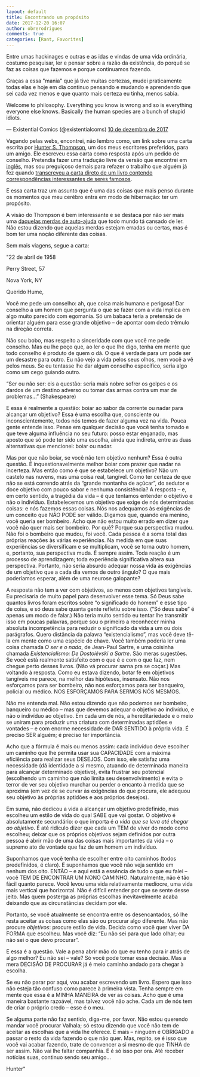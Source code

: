 ```yaml
---
layout: default
title: Encontrando um propósito
date: 2017-12-20 16:07
author: obrerodrigues
comments: true
categories: [Rant, Favorites]
---
```

Entre umas hackinages e outras e as idas e vindas de uma vida ordinária, costumo pesquisar, ler e pensar sobre a razão da existência, do porquê se faz as coisas que fazemos e porque continuamos fazendo.

Graças a essa "mania" que já tive muitas certezas, mudei praticamente todas elas e hoje em dia continuo pensando e mudando e aprendendo que sei cada vez menos e que quanto mais certeza eu tinha, menos sabia.

Welcome to philosophy. Everything you know is wrong and so is everything everyone else knows.
Basically the human species are a bunch of stupid idiots.

— Existential Comics (@existentialcoms) <a href="https://twitter.com/existentialcoms/status/939939172713820161?ref_src=twsrc%5Etfw">10 de dezembro de 2017</a>

Vagando pelas webs, encontrei, não lembro como, um link sobre uma carta escrita por <a href="https://pt.wikipedia.org/wiki/Hunter_S._Thompson" target="_blank" rel="noopener">Hunter S. Thompson</a>, um dos meus escritores preferidos, para um amigo. Ele escreveu essa carta como resposta após um pedido de conselho. Pretendia fazer uma tradução livre da versão que encontrei em <a href="http://tranquilmonkey.com/hunter-s-thompsons-extraordinary-letter-on-finding-your-purpose/" target="_blank" rel="noopener">inglês</a>, mas sou preguiçoso demais para refazer o trabalho que alguém já fez quando <a href="http://revista.usereserva.com/2016/01/05/decida-como-voce-quer-viver/" target="_blank" rel="noopener">transcreveu a carta direto de um livro contendo correspondências interessantes de seres famosos</a>.

E essa carta traz um assunto que é uma das coisas que mais penso durante os momentos que meu cerébro entra em modo de hibernação: ter um propósito.

A visão do Thompson é bem interessante e se destaca por não ser mais uma <a href="https://brenn0.files.wordpress.com/2017/12/intencao-sem-acao_640_canal_piloto.jpg" target="_blank" rel="noopener">daquelas merdas de auto-ajuda</a> que todo mundo tá cansado de ler. Não estou dizendo que aquelas merdas estejam erradas ou certas, mas é bom ter uma noção diferente das coisas.

Sem mais viagens, segue a carta:

"22 de abril de 1958

Perry Street, 57

Nova York, NY

Querido Hume,

Você me pede um conselho: ah, que coisa mais humana e perigosa! Dar conselho a um homem que pergunta o que se fazer com a vida implica em algo muito parecido com egomania. Só um babaca teria a pretensão de orientar alguém para esse grande objetivo – de apontar com dedo trêmulo na direção correta.

Não sou bobo, mas respeito a sinceridade com que você me pede conselho. Mas eu lhe peço que, ao ler o que lhe digo, tenha em mente que todo conselho é produto de quem o dá. O que é verdade para um pode ser um desastre para outro. Eu não vejo a vida pelos seus olhos, nem você a vê pelos meus. Se eu tentasse lhe dar algum conselho específico, seria algo como um cego guiando outro.

“Ser ou não ser: eis a questão: seria mais nobre sofrer os golpes e os dardos de um destino adverso ou tomar das armas contra um mar de problemas…” (Shakespeare)

E essa é realmente a questão: boiar ao sabor da corrente ou nadar para alcançar um objetivo? Essa é uma escolha que, consciente ou inconscientemente, todos nós temos de fazer alguma vez na vida. Pouca gente entende isso. Pense em qualquer decisão que você tenha tomado e que teve alguma influência no seu futuro: posso estar enganado, mas aposto que só pode ter sido uma escolha, ainda que indireta, entre as duas alternativas que mencionei: boiar ou nadar.

Mas por que não boiar, se você não tem objetivo nenhum? Essa é outra questão. É inquestionavelmente melhor boiar com prazer que nadar na incerteza. Mas então como é que se estabelece um objetivo? Não um castelo nas nuvens, mas uma coisa real, tangível. Como ter certeza de que não se está correndo atrás da “grande montanha de açúcar”, do sedutor e doce objetivo com pouco sabor e nenhuma consistência?
A resposta – e, em certo sentido, a tragédia da vida – é que tentamos entender o objetivo e não o indivíduo. Estabelecemos um objetivo que exige de nós determinadas coisas: e nós fazemos essas coisas. Nós nos adequamos às exigências de um conceito que NÃO PODE ser válido. Digamos que, quando era menino, você queria ser bombeiro. Acho que não estou muito errado em dizer que você não quer mais ser bombeiro. Por quê? Porque sua perspectiva mudou. Não foi o bombeiro que mudou, foi você. Cada pessoa é a soma total das próprias reações às várias experiências. Na medida em que suas experiências se diversificam e se multiplicam, você se torna outro homem, e, portanto, sua perspectiva muda. É sempre assim. Toda reação é um processo de aprendizagem; toda experiência significativa altera sua perspectiva.
Portanto, não seria absurdo adequar nossa vida às exigências de um objetivo que a cada dia vemos de outro ângulo? O que mais poderíamos esperar, além de uma neurose galopante?

A resposta não tem a ver com objetivos, ao menos com objetivos tangíveis. Eu precisaria de muito papel para desenvolver esse tema. Só Deus sabe quantos livros foram escritos sobre “o significado do homem” e esse tipo de coisa, e só deus sabe quanta gente refletiu sobre isso. (“Só deus sabe” é apenas um modo de falar.) Não teria muito sentido eu tentar lhe transmitir isso em poucas palavras, porque sou o primeiro a reconhecer minha absoluta incompetência para reduzir o significado da vida a um ou dois parágrafos.
Quero distância da palavra “existencialismo”, mas você deve tê-la em mente como uma espécie de chave. Você também poderia ler uma coisa chamada <em>O ser e o nada</em>, de Jean-Paul Sartre, e uma coisinha chamada <em>Existencialismo: De Dostoiévski a Sartre</em>. São meras sugestões. Se você está realmente satisfeito com o que é e com o que faz, nem chegue perto desses livros. (Não vá procurar sarna pra se coçar.) Mas voltando à resposta. Como eu estava dizendo, botar fé em objetivos tangíveis me parece, na melhor das hipóteses, insensato. Não nos esforçamos para ser bombeiro, não nos esforçamos para ser banqueiro, policial ou médico. NOS ESFORÇAMOS PARA SERMOS NÓS MESMOS.

Não me entenda mal. Não estou dizendo que não podemos ser bombeiro, banqueiro ou médico – mas que devemos adequar o objetivo ao indivíduo, e não o indivíduo ao objetivo. Em cada um de nós, a hereditariedade e o meio se uniram para produzir uma criatura com determinadas aptidões e vontades – e com enorme necessidade de DAR SENTIDO à própria vida. É preciso SER alguém; é preciso ter importância.

Acho que a fórmula é mais ou menos assim: cada indivíduo deve escolher um caminho que lhe permita usar sua CAPACIDADE com a máxima eficiência para realizar seus DESEJOS. Com isso, ele satisfaz uma necessidade (dá identidade a si mesmo, atuando de determinada maneira para alcançar determinado objetivo), evita frustrar seu potencial (escolhendo um caminho que não limita seu desenvolvimento) e evita o terror de ver seu objetivo murchar ou perder o encanto à medida que se aproxima (em vez de se curvar às exigências do que procura, ele adequou seu objetivo às próprias aptidões e aos próprios desejos).

Em suma, não dedicou a vida a alcançar um objetivo predefinido, mas escolheu um estilo de vida do qual SABE que vai gostar. O objetivo é absolutamente secundário: o que importa é <em>a vida que se leva até chegar ao objetivo</em>. É até ridículo dizer que cada um TEM de viver do modo como escolheu; deixar que os próprios objetivos sejam definidos por outra pessoa é abrir mão de uma das coisas mais importantes da vida – o supremo ato de vontade que faz de um homem um indivíduo.

Suponhamos que você tenha de escolher entre oito caminhos (todos predefinidos, é claro). E suponhamos que você não veja sentido em nenhum dos oito. ENTÃO – e aqui está a essência de tudo o que eu falei – você TEM DE ENCONTRAR UM NONO CAMINHO.
Naturalmente, não é tão fácil quanto parece. Você levou uma vida relativamente medíocre, uma vida mais vertical que horizontal. Não é difícil entender por que se sente desse jeito. Mas quem posterga as próprias escolhas inevitavelmente acaba deixando que as circunstâncias decidam por ele.

Portanto, se você atualmente se encontra entre os desencantados, só lhe resta aceitar as coisas como elas são ou procurar algo diferente. Mas não procure <em>objetivos</em>: procure estilo de vida. Decida como você quer viver DA FORMA que escolheu. Mas você diz: “Eu não sei para que lado olhar; eu não sei o que devo procurar”.

E essa é a questão. Vale a pena abrir mão do que eu tenho para ir atrás de algo melhor? Eu não sei – vale? Só você pode tomar essa decisão. Mas a mera DECISÃO DE PROCURAR já é meio caminho andado para chegar à escolha.

Se eu não parar por aqui, vou acabar escrevendo um livro. Espero que isso não esteja tão confuso como parece à primeira vista. Tenha sempre em mente que essa é a MINHA MANEIRA de ver as coisas. Acho que é uma maneira bastante razoável, mas talvez você não ache. Cada um de nós tem de criar o próprio credo – esse é o meu.

Se alguma parte não faz sentido, diga-me, por favor. Não estou querendo mandar você procurar Valhala; só estou dizendo que você não tem de aceitar as escolhas que a vida lhe oferece. E mais – ninguém é OBRIGADO a passar o resto da vida fazendo o que não quer. Mas, repito, se é isso que você vai acabar fazendo, trate de convencer a si mesmo de que TINHA de ser assim. Não vai lhe faltar companhia.
E é só isso por ora. Até receber notícias suas, continuo sendo
seu amigo…

Hunter"


